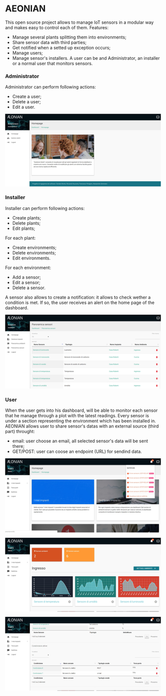 # AEONIAN

This open source project allows to manage IoT sensors in a modular way and makes easy to control each of them.
Features:
* Manage several plants splitting them into environments;
* Share sensor data with third parties;
* Get notified when a setted up exception occurs;
* Manage users;
* Manage sensor's installers.
A user can be and Administrator, an installer or a normal user that monitors sensors.



### Administrator

Administrator can perform following actions:
* Create a user;
* Delete a user;
* Edit a user.

![Administrator Homepage](https://raw.githubusercontent.com/riccardonuzz/aeonian/master/screenshots/screenshot1.jpg)



### Installer

Installer can perform following actions:
* Create plants;
* Delete plants;
* Edit plants;

For each plant:
* Create environments;
* Delete environments;
* Edit environments.

For each environment:
* Add a sensor;
* Edit a sensor;
* Delete a sensor.

A sensor also allows to create a notification: it allows to check wether a condition is met. If so, the user receives an alert on the home page of the dashboard.

![Administrator Homepage](https://raw.githubusercontent.com/riccardonuzz/aeonian/master/screenshots/screenshot2.png)



### User

When the user gets into his dashboard, will be able to monitor each sensor that he manage through a plot with the latest readings. Every sensor is under a section representing the environment which has been installed in.
AEONIAN allows user to share sensor's datas with an external source (third part) throught:
* email: user choose an email, all selected sensor's data will be sent there;
* GET/POST: user can coose an endpoint (URL) for sendind data.

![Administrator Homepage](https://raw.githubusercontent.com/riccardonuzz/aeonian/master/screenshots/screenshot3.jpg)

![Administrator Homepage](https://raw.githubusercontent.com/riccardonuzz/aeonian/master/screenshots/screenshot4.jpg)

![Administrator Homepage](https://raw.githubusercontent.com/riccardonuzz/aeonian/master/screenshots/screenshot5.jpg)
